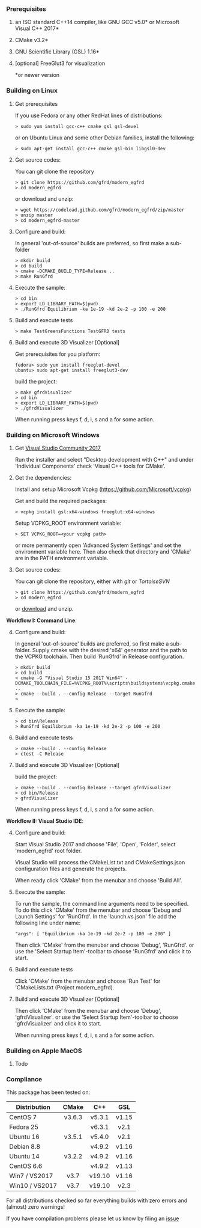 
### Prerequisites

1. an ISO standard C++14 compiler, like GNU GCC v5.0* or Microsoft Visual C++ 2017*
2. CMake v3.2* 
3. GNU Scientific Library (GSL) 1.16*
4. [optional] FreeGlut3 for visualization

   *or newer version

### Building on Linux
1. Get prerequisites

   If you use Fedora or any other RedHat lines of distributions: 
   ```
   > sudo yum install gcc-c++ cmake gsl gsl-devel
   ```
   or on Ubuntu Linux and some other Debian families, install the following:
   ```
   > sudo apt-get install gcc-c++ cmake gsl-bin libgsl0-dev
   ```
2. Get source codes: 

   You can git clone the repository
   ```
   > git clone https://github.com/gfrd/modern_egfrd
   > cd modern_egfrd
   ```
   or download and unzip:
   ```
   > wget https://codeload.github.com/gfrd/modern_egfrd/zip/master
   > unzip master
   > cd modern_egfrd-master
   ```
   
 
3. Configure and build:
   
   In general 'out-of-source' builds are preferred, so first make a sub-folder
   ```
   > mkdir build
   > cd build
   > cmake -DCMAKE_BUILD_TYPE=Release ..
   > make RunGfrd
   ```

4. Execute the sample:

   ```
   > cd bin
   > export LD_LIBRARY_PATH=$(pwd)
   > ./RunGfrd Equilibrium -ka 1e-19 -kd 2e-2 -p 100 -e 200
   ```

5. Build and execute tests

   ```
   > make TestGreensFunctions TestGFRD tests
   ```

6. Build and execute 3D Visualizer [Optional]

   Get prerequisites for you platform:
   ```
   fedora> sudo yum install freeglut-devel
   ubuntu> sudo apt-get install freeglut3-dev
   ```
   build the project:
   ```
   > make gfrdVisualizer
   > cd bin
   > export LD_LIBRARY_PATH=$(pwd)
   > ./gfrdVisualizer
   ```
   When running press keys f, d, i, s and a for some action.

   



### Building on Microsoft Windows



1. Get [Visual Studio Community 2017](https://www.visualstudio.com/)

   Run the installer and select "Desktop development with C++" and under 'Individual Components' check 'Visual C++ tools for CMake'.

   
2. Get the dependencies:

   Install and setup Microsoft Vcpkg (https://github.com/Microsoft/vcpkg)
   
   Get and build the required packages:
   ```
   > vcpkg install gsl:x64-windows freeglut:x64-windows
   ```
   
   Setup VCPKG_ROOT environment variable:
   ```
   > SET VCPKG_ROOT=<your vcpkg path>
   ```
   or more permanently open 'Advanced System Settings' and set the environment variable here. Then also check that <vcpkg> directory and 'CMake' are in the PATH environment variable.
   

3. Get source codes:

   You can git clone the repository, either with _git_ or _TortoiseSVN_
   ```
   > git clone https://github.com/gfrd/modern_egfrd
   > cd modern_egfrd
   ```
   or [download](https://codeload.github.com/gfrd/modern_egfrd/zip/master) and unzip.
      

**Workflow I: Command Line**:
   
   
4. Configure and build:
   
   In general 'out-of-source' builds are preferred, so first make a sub-folder. Supply cmake with the desired 'x64' generator and the path to the VCPKG toolchain. Then build 'RunGfrd' in Release configuration.
   ```
   > mkdir build
   > cd build
   > cmake -G "Visual Studio 15 2017 Win64" -DCMAKE_TOOLCHAIN_FILE=%VCPKG_ROOT%\scripts\buildsystems\vcpkg.cmake ..
   > cmake --build . --config Release --target RunGfrd
   > 	
   ```

5. Execute the sample:

   ```
   > cd bin\Release
   > RunGfrd Equilibrium -ka 1e-19 -kd 2e-2 -p 100 -e 200
   ```

6. Build and execute tests

   ```
   > cmake --build . --config Release
   > ctest -C Release
   ```

7. Build and execute 3D Visualizer [Optional]

   build the project:
   ```
   > cmake --build . --config Release --target gfrdVisualizer
   > cd bin/Release
   > gfrdVisualizer
   ```
   When running press keys f, d, i, s and a for some action.
   


**Workflow II: Visual Studio IDE**:
   
		
4. Configure and build:

   Start Visual Studio 2017 and choose 'File', 'Open', 'Folder', select 'modern_egfrd' root folder.

   Visual Studio will process the CMakeList.txt and CMakeSettings.json configuration files and generate the projects.
   
   When ready click 'CMake' from the menubar and choose 'Build All'.

   
5. Execute the sample:   
   
   To run the sample, the command line arguments  need to be specified. To do this click 'CMake' from the menubar and choose 'Debug and Launch Settings' for 'RunGfrd'.
   In the 'launch.vs.json' file add the following  line under name:
   
   ```
   "args": [ "Equilibrium -ka 1e-19 -kd 2e-2 -p 100 -e 200" ]
   ```
 
   Then click 'CMake' from the menubar and choose 'Debug', 'RunGfrd'.
   or use the 'Select Startup Item'-toolbar to choose 'RunGfrd' and click it to start.
   

6. Build and execute tests
   
   Click 'CMake' from the menubar and choose 'Run Test' for 'CMakeLists.txt (Project modern_egfrd).

   
7. Build and execute 3D Visualizer [Optional]

   Then click 'CMake' from the menubar and choose 'Debug', 'gfrdVisualizer'.
   or use the 'Select Startup Item'-toolbar to choose 'gfrdVisualizer' and click it to start.
   
   When running press keys f, d, i, s and a for some action.
   

   
### Building on Apple MacOS

1. Todo



### Compliance


   This package has been tested on:

   | **Distribution** | **CMake** | **C++** | **GSL** |
   |------------------|:---------:|:-------:|:-------:|
   | CentOS 7         | v3.6.3    | v5.3.1  | v1.15   |
   | Fedora 25        |           | v6.3.1  | v2.1    |
   | Ubuntu 16        | v3.5.1    | v5.4.0  | v2.1    |
   | Debian 8.8       |           | v4.9.2  | v1.16   |
   | Ubuntu 14        | v3.2.2    | v4.9.2  | v1.16   |
   | CentOS 6.6       |           | v4.9.2  | v1.13   |
   | Win7 / VS2017    | v3.7      | v19.10  | v1.16   |
   | Win10 / VS2017   | v3.7      | v19.10  | v2.3    |

   
   For all distributions checked so far everything builds with zero errors and (almost) zero warnings!
   
   If you have compilation problems please let us know by filing an [issue](https://github.com/gfrd/modern_egfrd/issues)

